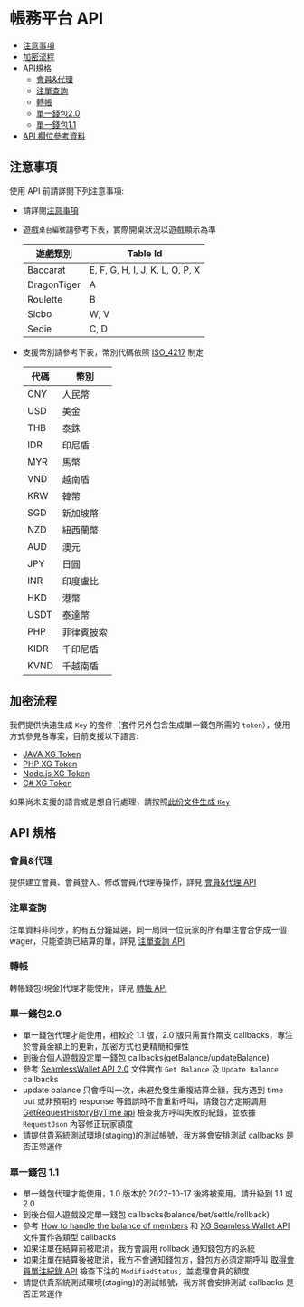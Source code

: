 # 帳務平台 API

- [注意事項](#注意事項)
- [加密流程](#加密流程)
- [API規格](#API規格) 
    - [會員&代理](#會員代理)
    - [注單查詢](#注單查詢)
    - [轉帳](#轉帳)
    - [單一錢包2.0](#單一錢包20)
    - [單一錢包1.1](#單一錢包11)
- [API 欄位參考資料](../reference-cht.md)

## 注意事項

使用 API 前請詳閱下列注意事項:

- 請詳閱[注意事項](../notice-cht.md)
- 遊戲`桌台編號`請參考下表，實際開桌狀況以遊戲顯示為準

    | 遊戲類別 | Table Id  |
    | --- | --- |
    | Baccarat | E, F, G, H, I, J, K, L, O, P, X |
    | DragonTiger | A |  
    | Roulette | B |  
    | Sicbo | W, V |  
    | Sedie | C, D |
- 支援幣別請參考下表，幣別代碼依照 [ISO_4217](https://en.wikipedia.org/wiki/ISO_4217) 制定
 
     | 代碼 | 幣別     |
     | ---- | -------- |
     | CNY  | 人民幣   |
     | USD  | 美金     |
     | THB  | 泰銖     |
     | IDR  | 印尼盾   |
     | MYR  | 馬幣     |
     | VND  | 越南盾   |
     | KRW  | 韓幣     |
     | SGD  | 新加坡幣 |
     | NZD  | 紐西蘭幣 |
     | AUD  | 澳元     |
     | JPY  | 日圓     |
     | INR  | 印度盧比 |
     |HKD   |港幣      |
     |USDT |泰達幣  |
     |PHP|菲律賓披索|
     | KIDR  | 千印尼盾   |
     | KVND  | 千越南盾   |


## 加密流程

我們提供快速生成 `Key` 的套件（套件另外包含生成單一錢包所需的 `token`），使用方式參見各專案，目前支援以下語言:

- [JAVA XG Token](https://gitlab.kaixi.cc/api-libaray/java-xg-token)
- [PHP XG Token](https://gitlab.kaixi.cc/api-libaray/php-xg-token)
- [Node.js XG Token](https://gitlab.kaixi.cc/api-libaray/js-xg-token)
- [C# XG Token](https://gitlab.kaixi.cc/api-libaray/csharp-xg-token)

如果尚未支援的語言或是想自行處理，請按照[此份文件生成 `Key`](../encryption-cht.md)

## API 規格 

### 會員&代理

提供建立會員、會員登入、修改會員/代理等操作，詳見 [會員&代理 API](https://staging-agent.jetcafe.life/swagger/public/index.html#/%E6%9C%83%E5%93%A1%26%E4%BB%A3%E7%90%86)

### 注單查詢

注單資料非同步，約有五分鐘延遲，同一局同一位玩家的所有單注會合併成一個 wager，只能查詢已結算的單，詳見 [注單查詢 API](https://staging-agent.jetcafe.life/swagger/public/index.html#/%E6%B3%A8%E5%96%AE%E6%9F%A5%E8%A9%A2)

### 轉帳

轉帳錢包(現金)代理才能使用，詳見 [轉帳 API](https://staging-agent.jetcafe.life/swagger/public/index.html#/%E8%BD%89%E5%B8%B3)

### 單一錢包2.0

- 單一錢包代理才能使用，相較於 1.1 版，2.0 版只需實作兩支 callbacks，專注於會員金額上的更新，加密方式也更精簡和彈性
- 到後台個人遊戲設定單一錢包 callbacks(getBalance/updateBalance)
- 參考 [SeamlessWallet API 2.0](../../SeamlessWalletAPI2.0/SeamlessWalletAPI-2.0.md) 文件實作 `Get Balance` 及 `Update Balance` callbacks
- update balance 只會呼叫一次，未避免發生重複結算金額，我方遇到 time out 或非預期的 response 等錯誤時不會重新呼叫，請錢包方定期調用 [GetRequestHistoryByTime api](https://staging-agent.jetcafe.life/swagger/public/index.html#/%E5%96%AE%E4%B8%80%E9%8C%A2%E5%8C%852.0/post_api_keno_api_xg_casino_GetRequestHistoryByTime) 檢查我方呼叫失敗的紀錄，並依據 `RequestJson` 內容修正玩家額度
- 請提供貴系統測試環境(staging)的測試帳號，我方將會安排測試 callbacks 是否正常運作

### 單一錢包 1.1

- 單一錢包代理才能使用，1.0 版本於 2022-10-17 後將被棄用，請升級到 1.1 或 2.0
- 到後台個人遊戲設定單一錢包 callbacks(balance/bet/settle/rollback)
- 參考 [How to handle the balance of members](../../SeamlessWalletAPI1.x/handle-balance.md) 和 [XG Seamless Wallet API](https://app.swaggerhub.com/apis/x-gaming-bet/xg-seamless_wallet_api/1.1) 文件實作各類型 callbacks
- 如果注單在結算前被取消，我方會調用 rollback 通知錢包方的系統
- 如果注單在結算後被取消，我方不會通知錢包方，錢包方必須定期呼叫 [取得會員單注紀錄 API](https://staging-agent.jetcafe.life/swagger/public/index.html#/%E5%96%AE%E4%B8%80%E9%8C%A2%E5%8C%851.x/post_api_keno_api_xg_casino_GetReplenishmentByTime) 檢查下注的 `ModifiedStatus`，並處理會員的額度
- 請提供貴系統測試環境(staging)的測試帳號，我方將會安排測試 callbacks 是否正常運作
